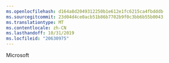 ```yaml
---
ms.openlocfilehash: d164a8d2049312250b1e612e1fc6215ca4fbdddb
ms.sourcegitcommit: 23d04d4ce0acb51b86b7702b9f0c3bb6b55b0043
ms.translationtype: MT
ms.contentlocale: zh-CN
ms.lasthandoff: 10/31/2019
ms.locfileid: "20630975"
---
```

<Token xmlns:xlink="http://www.w3.org/1999/xlink">Microsoft</Token>
